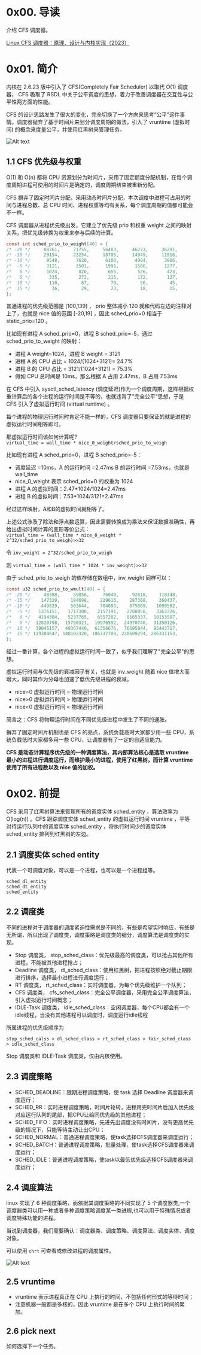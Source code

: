 # 0x00. 导读

介绍 CFS 调度器。

[Linux CFS 调度器：原理、设计与内核实现（2023）](https://arthurchiao.art/blog/linux-cfs-design-and-implementation-zh/)

# 0x01. 简介

内核在 2.6.23 版中引入了 CFS(Completely Fair Scheduler) 以取代 O(1) 调度器， CFS 吸取了 RSDL 中关于公平调度的思想，着力于改善调度器在交互性与公平性两方面的性能。

CFS 的设计思路发生了很大的变化，完全切换了一个方向来思考“公平”这件事情。调度器抛弃了基于时间片来划分调度周期的做法，引入了 vruntime (虚拟时间) 的概念来度量公平，并使用红黑树来管理任务。

![Alt text](../../pic/linux/sched/cfs_scheduler_example.png)

## 1.1 CFS 优先级与权重

O(1) 和 O(n) 都将 CPU 资源划分为时间片，采用了固定额度分配机制，在每个调度周期进程可使用的时间片是确定的，调度周期结束被重新分配。

CFS 摒弃了固定时间片分配，采用动态时间片分配，本次调度中进程可占用的时间与进程总数、总 CPU 时间、进程权重等均有关系，每个调度周期的值都可能会不一样。

CFS 调度器从进程优先级出发，它建立了优先级 prio 和权重 weight 之间的映射关系，把优先级转换为权重来参与后续的计算。

```c
const int sched_prio_to_weight[40] = {
/* -20 */     88761,     71755,     56483,     46273,     36291,
/* -15 */     29154,     23254,     18705,     14949,     11916,
/* -10 */      9548,      7620,      6100,      4904,      3906,
/*  -5 */      3121,      2501,      1991,      1586,      1277,
/*   0 */      1024,       820,       655,       526,       423,
/*   5 */       335,       272,       215,       172,       137,
/*  10 */       110,        87,        70,        56,        45,
/*  15 */        36,        29,        23,        18,        15,
};
```

普通进程的优先级范围是 [100,139] ， prio 整体减小 120 就和代码左边的注释对上了，也就是 nice 值的范围 [-20,19] ，因此 sched_prio=0 相当于 static_prio=120 。

比如现有进程 A sched_prio=0，进程 B sched_prio=-5，通过 sched_prio_to_weight 的映射：

- 进程 A weight=1024，进程 B weight = 3121
- 进程 A 的 CPU 占比 = 1024/(1024+3121)= 24.7%
- 进程 B 的 CPU 占比 = 3121/(1024+3121) = 75.3%
- 假如 CPU 总时间是 10ms，那么根据 A 占用 2.47ms，B 占用 7.53ms

在 CFS 中引入 sysctl_sched_latency (调度延迟)作为一个调度周期，这样根据权重计算后的各个进程的运行时间是不等的，也就违背了"完全公平"思想，于是 CFS 引入了虚拟运行时间 (virtual runtime) 。

每个进程的物理运行时间时肯定不能一样的，CFS 调度器只要保证的就是进程的虚拟运行时间相等即可。

那虚拟运行时间该如何计算呢?  
`virtual_time = wall_time * nice_0_weight/sched_prio_to_weigh`

比如现有进程 A sched_prio=0，进程 B sched_prio=-5：

- 调度延迟 =10ms，A 的运行时间 =2.47ms B 的运行时间 =7.53ms，也就是 wall_time
- nice_0_weight 表示 sched_prio=0 的权重为 1024
- 进程 A 的虚拟时间：2.47*1024/1024=2.47ms
- 进程 B 的虚拟时间：7.53*1024/3121=2.47ms

经过这样映射，A和B的虚拟时间就相等了。

上述公式涉及了除法和浮点数运算，因此需要转换成为乘法来保证数据准确性，再给出虚拟时间计算的变形等价公式：  
`virtual_time = (wall_time * nice_0_weight * 2^32/sched_prio_to_weigh)>>32`

令 `inv_weight = 2^32/sched_prio_to_weigh`

则 `virtual_time = (wall_time * 1024 * inv_weight)>>32`

由于 sched_prio_to_weigh 的值存储在数组中，inv_weight 同样可以：
```c
const u32 sched_prio_to_wmult[40] = {
/* -20 */     48388,     59856,     76040,     92818,    118348,
/* -15 */    147320,    184698,    229616,    287308,    360437,
/* -10 */    449829,    563644,    704093,    875809,   1099582,
/*  -5 */   1376151,   1717300,   2157191,   2708050,   3363326,
/*   0 */   4194304,   5237765,   6557202,   8165337,  10153587,
/*   5 */  12820798,  15790321,  19976592,  24970740,  31350126,
/*  10 */  39045157,  49367440,  61356676,  76695844,  95443717,
/*  15 */ 119304647, 148102320, 186737708, 238609294, 286331153,
};
```

经过一番计算，各个进程的虚拟运行时间一致了，似乎我们理解了"完全公平"的思想。

虚拟运行时间与优先级的衰减因子有关，也就是 inv_weight 随着 nice 值增大而增大，同时其作为分母也加速了低优先级进程的衰减。

- nice=0 虚拟运行时间 = 物理运行时间
- nice>0 虚拟运行时间 > 物理运行时间
- nice<0 虚拟运行时间 < 物理运行时间

简言之：CFS 将物理运行时间在不同优先级进程中发生了不同的通胀。

摒弃了固定时间片机制也是 CFS 的亮点，系统负载高时大家都少用一些 CPU，系统负载低时大家都多用一些 CPU，让调度器有了一定的自适应能力。

**CFS 是动态计算程序优先级的一种调度算法，其内部算法核心是选取 vruntime 最小的进程进行调度运行，而维护最小的进程，使用了红黑树，而计算 vruntime 使用了所有进程数以及 nice 值的加权。**

# 0x02. 前提

CFS 采用了红黑树算法来管理所有的调度实体 sched_entity ，算法效率为 O(log(n)) 。CFS 跟踪调度实体 sched_entity 的虚拟运行时间 vruntime ，平等对待运行队列中的调度实体 sched_entity ，将执行时间少的调度实体 sched_entity 排列到红黑树的左边。

## 2.1 调度实体 sched entity

代表一个可调度对象，可以是一个进程，也可以是一个进程组等。
```
sched_dl_entity
sched_dt_entity
sched_entity
```

## 2.2 调度类 

不同的进程对于调度器的调度紧迫性需求是不同的，有些是希望实时响应，有些是无所谓，所以出现了调度类，调度策略是调度类的细分，调度算法是调度类的实现。

- Stop 调度类， stop_sched_class：优先级最高的调度类，可以抢占其他所有进程，不能被其他进程抢占；
- Deadline 调度类， dl_sched_class：使用红黑树，把进程按照绝对截止期限进行排序，选择最小进程进行调度运行；
- RT 调度类， rt_sched_class：实时调度器，为每个优先级维护一个队列；
- CFS 调度类， cfs_sched_class：完全公平调度器，采用完全公平调度算法，引入虚拟运行时间概念；
- IDLE-Task 调度类， idle_sched_class：空闲调度器，每个CPU都会有一个idle线程，当没有其他进程可以调度时，调度运行idle线程

所属进程的优先级顺序为
```
stop_sched_calss > dl_sched_class > rt_sched_class > fair_sched_class > idle_sched_class
```

Stop 调度类和 IDLE-Task 调度类，仅由内核使用。

## 2.3 调度策略

- SCHED_DEADLINE：限期进程调度策略，使 task 选择 Deadline 调度器来调度运行；
- SCHED_RR：实时进程调度策略，时间片轮转，进程用完时间片后加入优先级对应运行队列的尾部，把CPU让给同优先级的其他进程；
- SCHED_FIFO：实时进程调度策略，先进先出调度没有时间片，没有更高优先级的情况下，只能等待主动让出CPU；
- SCHED_NORMAL：普通进程调度策略，使task选择CFS调度器来调度运行；
- SCHED_BATCH：普通进程调度策略，批量处理，使task选择CFS调度器来调度运行；
- SCHED_IDLE：普通进程调度策略，使task以最低优先级选择CFS调度器来调度运行；

## 2.4 调度算法

linux 实现了 6 种调度策略，而依据其调度策略的不同实现了 5 个调度器类,一个调度器类可以用一种或者多种调度策略调度某一类进程,也可以用于特殊情况或者调度特殊功能的进程。

当说到调度器，我们需要确认：调度器类、调度策略、调度算法、调度实体、调度对象。

可以使用 `chrt` 可查看或修改进程的调度属性。

![Alt text](../../pic/linux/sched/sched_class_policy_alg.png)

## 2.5 vruntime

- vruntime 表示进程真正在 CPU 上执行的时间，不包括任何形式的等待时间；
- 注意机器一般都是多核的，因此 vruntime 是在多个 CPU 上执行时间的累加。

## 2.6 pick next

如何选择下一个任务。